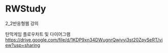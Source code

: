 # RWStudy
2_2반응형웹 강의

탄막게임 플로우차트 및 다이어그램
https://drive.google.com/file/d/1KDP9xn34DWugnrQwjvyj3st20ZpySeRT/view?usp=sharing
